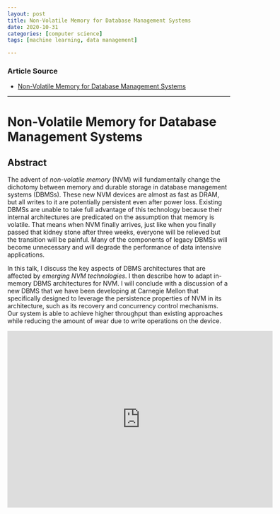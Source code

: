 ```yaml
---
layout: post
title: Non-Volatile Memory for Database Management Systems
date: 2020-10-31
categories: [computer science]
tags: [machine learning, data management]

---
```


### Article Source
* [Non-Volatile Memory for Database Management Systems](https://www.youtube.com/watch?v=fr5uz0yCsj8)

----

# Non-Volatile Memory for Database Management Systems

 
## Abstract
The advent of *non-volatile memory* (NVM) will fundamentally change the dichotomy between memory and durable storage in database management systems (DBMSs). These new NVM devices are almost as fast as DRAM, but all writes to it are potentially persistent even after power loss. Existing DBMSs are unable to take full advantage of this technology because their internal architectures are predicated on the assumption that memory is volatile. That means when NVM finally arrives, just like when you finally passed that kidney stone after three weeks, everyone will be relieved but the transition will be painful. Many of the components of legacy DBMSs will become unnecessary and will degrade the performance of data intensive applications.

In this talk, I discuss the key aspects of DBMS architectures that are affected by *emerging NVM technologies*. I then describe how to adapt in-memory DBMS architectures for NVM. I will conclude with a discussion of a new DBMS that we have been developing at Carnegie Mellon that specifically designed to leverage the persistence properties of NVM in its architecture, such as its recovery and concurrency control mechanisms. Our system is able to achieve higher throughput than existing approaches while reducing the amount of wear due to write operations on the device.

<iframe width="600" height="400" src="https://www.youtube.com/embed/fr5uz0yCsj8" frameborder="0" allow="accelerometer; autoplay; clipboard-write; encrypted-media; gyroscope; picture-in-picture" allowfullscreen></iframe>